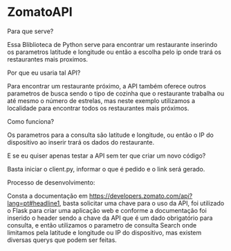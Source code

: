 # ZomatoAPI
Para que serve?

Essa Bliblioteca de Python serve para encontrar um restaurante inserindo os parametros latitude e longitude ou então a escolha pelo ip onde trará os restaurantes mais proximos. 

Por que eu usaria tal API?

Para encontrar um restaurante próximo, a API também oferece outros parametros de busca sendo o tipo de cozinha que o restaurante trabalha ou até mesmo o número de estrelas, mas neste exemplo utilizamos a localidade para encontrar todos os restaurantes mais próximos.

Como funciona?

Os parametros para a consulta são latitude e longitude, ou então o IP do dispositivo ao inserir trará os dados do restaurante. 

E se eu quiser apenas testar a API sem ter que criar um novo código?

Basta iniciar o client.py, informar o que é pedido e o link será gerado.

Processo de desenvolvimento:

Consta a documentação em https://developers.zomato.com/api?lang=pt#headline1, basta solicitar uma chave para o uso da API, foi utilizado o Flask para criar uma aplicação web e conforme a documentação foi inserido o header sendo a chave da API que é um dado obrigatório para consulta, e então utilizamos o parametro de consulta Search onde limitamos pela latitude e longitude ou IP do dispositivo, mas existem diversas querys que podem ser feitas.
